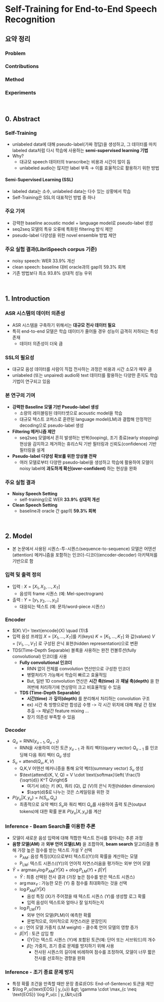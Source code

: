 # Self-Training for End-to-End Speech Recognition
## 요약 정리
### Problem


### Contributions


### Method


### Experiments



<br>  
  
## 0. Abstract
### Self-Training  
- unlabeled data에 대해 pseudo-label(가짜 정답)을 생성하고, 그 데이터를 마치 labeled data처럼 다시 학습에 사용하는 **semi-supervised learning 기법**
- Why?
  - 대규모 speech 데이터의 transcribe는 비용과 시간이 많이 듬
  - unlabeled audio는 많지만 label 부족 → 이를 효율적으로 활용하기 위한 방법
#### Semi-Supervised Learning (SSL)
- labeled data는 소수, unlabeled data는 다수 있는 상황에서 학습
- Self-Training은 SSL의 대표적인 방법 중 하나

### 주요 기여
- 강력한 baseline acoustic model + language model로 pseudo-label 생성
- seq2seq 모델의 특유 오류에 특화된 filtering 방식 제안
- pseudo-label 다양성을 위한 novel ensemble 방법 제안
  
### 주요 실험 결과(LibriSpeech corpus 기준)
- noisy speech: WER 33.9% 개선
- clean speech: baseline 대비 oracle과의 gap의 59.3% 회복
- 기존 방법보다 최소 93.8% 상대적 성능 우위


<br>  
  
## 1. Introduction
### ASR 시스템의 데이터 의존성
- ASR 시스템을 구축하기 위해서는 **대규모 전사 데이터 필요**
- 특히 end-to-end 모델은 학습 데이터가 줄어들 경우 성능이 급격히 저하되는 특성 존재
  - 데이터 의존성이 더욱 큼

### SSL의 필요성
- 대규모 음성 데이터를 사람이 직접 전사하는 과정은 비용과 시간 소모가 매우 큼
- unlabeled (또는 unpaired) audio와 text 데이터를 활용하는 다양한 준지도 학습 기법이 연구되고 있음

### 본 연구의 기여
- **강력한 Baseline 모델 기반 Pseudo-label 생성**
  - 소량의 레이블링된 데이터셋으로 acoustic model을 학습
  - 대규모 텍스트 코퍼스로 훈련된 language model(LM)과 결합해 안정적인 decoding으로 pseudo-label 생성
- **Filtering 메커니즘 제안**
  - seq2seq 모델에서 흔히 발생하는 반복(looping), 조기 종료(early stopping) 현상을 감지하고 제거하는 휴리스틱 기반 필터링과 신뢰도(confidence) 기반 필터링을 설계
- **Pseudo-label 다양성 확보를 위한 앙상블 전략**
  - 여러 모델로부터 다양한 pseudo-label을 생성하고 학습에 활용하여 모델이 noisy label에 **과도하게 확신(over-confident)** 하는 현상을 완화

### 주요 실험 결과
- **Noisy Speech Setting**
  - self-training으로 WER **33.9% 상대적 개선**
- **Clean Speech Setting**
  - baseline과 oracle 간 gap의 **59.3% 회복**



<br>  
  
## 2. Model
- 본 논문에서 사용된 시퀀스-투-시퀀스(sequence-to-sequence) 모델은 어텐션(attention) 메커니즘을 포함하는 인코더-디코더(encoder-decoder) 아키텍처를 기반으로 함
### 입력 및 출력 정의
- 입력 : $`X = [X_1, X_2, …, X_T]`$
  - 음성의 frame 시퀀스 (예: Mel-spectrogram)
- 출력 : $`Y = [y_1, y_2, …, y_U]`$
  - 대응되는 텍스트 (예: 문자/word-piece 시퀀스)

### Encoder
- $`[K\ V]= \text{encode}(X) \quad (1)\`$
- 입력 음성 프레임 $`X = [X_1, \ldots, X_T]`$를 키(keys) $`K = [K_1, \ldots, K_T]`$ 와 값(values) $`V = [V_1, \ldots, V_T]`$ 로 구성된 은닉 표현(hidden representation)으로 변환
- TDS(Time-Depth Separable) 블록을 사용하는 완전 컨볼루션(fully convolutional) 인코더를 사용
  - **Fully convolutional 인코더**
    - RNN 없이 전체를 convolution 연산만으로 구성한 인코더
    - 병렬처리가 가능해서 학습이 빠르고 효율적임
    - But, 일반 1D convolution 연산은 **시간 축(time)** 과 **채널 축(depth)** 을 한꺼번에 처리하기에 연상량이 크고 비효율적일 수 있음
  - **TDS (Time-Depth Separable)**
    - **시간(time)** 과 **깊이(depth)** 를 분리해서 처리하는 convolution 구조
    - ex) 시간 축 방향으로만 합성곱 수행 -> 각 시간 위치에 대해 채널 간 정보 추출 -> 채널간 feature mixing ...
    - 장기 의존성 부족할 수 있음

### Decoder
- $`Q_u = \text{RNN}(y_{u-1}, Q_{u-1})`$
  - RNN을 사용하여 이전 토큰 $`y_{u-1}`$ 과 쿼리 벡터(query vector) $`Q_{u-1}`$ 를 인코딩해 다음 쿼리 벡터 $`Q_u`$ 생성
- $`S_u = \text{attend}(Q_u, K, V)`$
  - Q,K,V 어텐션 메커니증을 통해 요약 벡터(summary vector) $`S_u`$ 생성
  - $`\text{attend}(K, V, Q) = V \cdot \text{softmax}\left( \frac{1}{\sqrt{d}} K^T Q\right)`$
     - 여기서 \(d\)는 키 \(K\), 쿼리 \(Q\), 값 \(V\)의 은닉 차원(hidden dimension)
     - $`\sqrt{d}`$로 나누는 것은 스케일링을 위한 것 
- $`P(y_u | X, y_{u}) = h(S_u, Q_u)`$
  - 최종적으로 요약 벡터 $`S_u`$와 쿼리 벡터 $`Q_u`$를 사용하여 출력 토큰(output tokens)에 대한 확률 분포 $`P(y_u | X, y_{u})`$를 계산

### Inference - Beam Search를 이용한 추론
- 모델이 새로운 음성 입력에 대해 적합한 텍스트 전사를 찾아내는 추론 과정
- **음향 모델(AM)** 과 **외부 언어 모델(LM)** 을 조합하여, **beam search** 알고리즘을 통해 가장 높은 점수를 받는 텍스트 가설 $`\bar{Y}`$ 선택
  - $`\text{P}_{\text{AM}}`$: 음성 특징(\(X\))으로부터 텍스트(\(Y\))의 확률을 계산하는 모델
  - $`\text{P}_{\text{LM}}`$: 텍스트 시퀀스(\(Y\))의 언어적 자연스러움을 평가하는 외부 언어 모델
- $`\bar{Y} = \text{argmax}_Y \log P_{AM}(Y | X) + \alpha \log P_{LM}(Y) + \beta|Y|`$
  - $`\bar{Y}`$ : 최종 선택된 전사 결과 (가장 높은 점수를 받은 텍스트 시퀀스)
  - $`\arg\max_Y`$ : 가능한 모든 \(Y\) 중 점수를 최대화하는 것을 선택
  - $`\log P_{\text{AM}}(Y|X)`$
    - 음성 특징 \(X\)가 주어졌을 때 텍스트 시퀀스 \(Y\)를 생성할 로그 확률
    - 입력 음성이 텍스트와 얼마나 잘 일치하는지
  - $`\log P_{\text{LM}}(Y)`$
    - 외부 언어 모델(PLM)이 예측한 확률
    - 문법적으로, 의미적으로 자연스러운 문장인지
  - $`\alpha`$ : 언어 모델 가중치 (LM weight) - 클수록 언어 모델의 영향 증가
  - $`\beta |Y|`$ : 토큰 삽입 항
    - \(|Y|\)는 텍스트 시퀀스 \(Y\)에 포함된 토큰(예: 단어 또는 서브워드)의 개수
    - $`\beta`$는 가중치, 조기 종료 문제를 방지하기 위해 사용
      - 전사된 시퀀스의 길이에 비례하여 점수를 조정하여, 모델이 너무 짧은 전사를 선호하는 경향을 완화 


### Inference - 조기 종료 문제 방지
- 특정 확률 조건을 만족할 때만 문장 종료(EOS: End-of-Sentence) 토큰을 제안
- $`\log P_u(\text{EOS} | y_{u}) &gt; \gamma \cdot \max_{c \neq \text{EOS}} \log P_u(c | y_{&lt;u})`$



